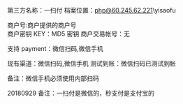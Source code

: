 第三方名称：一扫付
档案位置：php@60.245.62.221\yisaofu

商户号:商户提供的商户号  
商户密钥 KEY：MD5 密钥
商户交易帐号：无

支持 payment：微信扫码,微信手机

现有渠道：微信扫码,微信手机
测试到账：微信扫码已测试到帐

备注：微信手机必须使用内部扫码

20180929
备注：一扫付是微信的，秒支付是支付宝的
